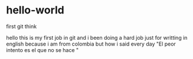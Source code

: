 # hello-world
first git think

hello this is my first job in git and i been doing a hard job just for writting in english because i am from colombia but how i said every day "El peor intento es el que no se hace "
